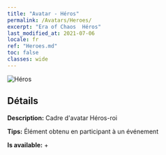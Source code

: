```yaml
---
title: "Avatar - Héros"
permalink: /Avatars/Heroes/
excerpt: "Era of Chaos  Héros"
last_modified_at: 2021-07-06
locale: fr
ref: "Heroes.md"
toc: false
classes: wide
---
```

 ![Héros](/images/a/avatarFrame_49.png)

## Détails

 **Description:** Cadre d'avatar Héros-roi 

 **Tips:** Élément obtenu en participant à un événement 

 **Is available:**  + 

